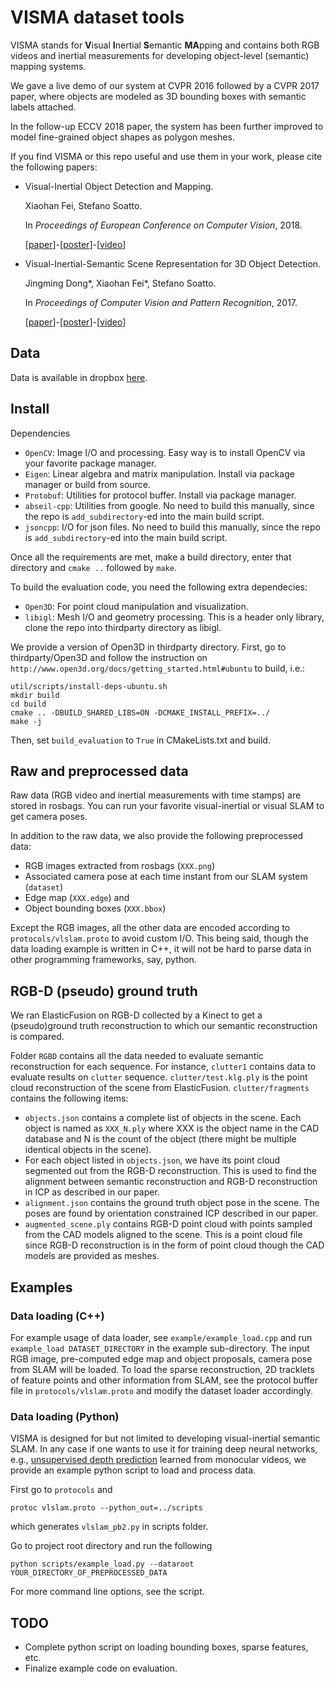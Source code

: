# VISMA dataset tools

VISMA stands for **V**isual **I**nertial **S**emantic **MA**pping and contains both RGB videos and inertial measurements for developing object-level (semantic) mapping systems.

We gave a live demo of our system at CVPR 2016 followed by a CVPR 2017 paper, where objects are modeled as 3D bounding boxes with semantic labels attached.

In the follow-up ECCV 2018 paper, the system has been further improved to model fine-grained object shapes as polygon meshes.

If you find VISMA or this repo useful and use them in your work, please cite the following papers:

- Visual-Inertial Object Detection and Mapping.

    Xiaohan Fei, Stefano Soatto.

    In *Proceedings of European Conference on Computer Vision*, 2018.

    \[[paper][eccv18_paper]\]-\[[poster][eccv18_poster]\]-\[[video][eccv18_video]\]


- Visual-Inertial-Semantic Scene Representation for 3D Object Detection.

    Jingming Dong\*, Xiaohan Fei\*, Stefano Soatto.

    In *Proceedings of Computer Vision and Pattern Recognition*, 2017.

    \[[paper][cvpr17_paper]\]-\[[poster][cvpr17_poster]\]-\[[video][cvpr17_video]\]

<!-- ECCV18 -->

[eccv18_paper]: http://openaccess.thecvf.com/content_ECCV_2018/papers/Xiaohan_Fei_Visual-Inertial_Object_Detection_ECCV_2018_paper.pdf
[eccv18_poster]: https://www.dropbox.com/s/n0m5lsgodm99x5q/eccv18_poster.pdf?dl=0
[eccv18_video]: https://youtu.be/TZTriqQm6nU

<!-- CVPR17 -->
[cvpr17_paper]: http://openaccess.thecvf.com/content_cvpr_2017/papers/Dong_Visual-Inertial-Semantic_Scene_Representation_CVPR_2017_paper.pdf
[cvpr17_poster]: https://www.dropbox.com/s/0phis714b5pnagk/cvpr17_poster.pdf?dl=0
[cvpr17_video]: https://youtu.be/tbxQUXdiXKo


## Data

Data is available in dropbox [here](https://www.dropbox.com/sh/fr9zt7r2nb3r9ll/AADQExSkZsykwk6i08gmUmOsa?dl=0).

## Install

Dependencies

- `OpenCV`: Image I/O and processing. Easy way is to install OpenCV via your favorite package manager. 
- `Eigen`: Linear algebra and matrix manipulation. Install via package manager or build from source.
- `Protobuf`: Utilities for protocol buffer. Install via package manager.
- `abseil-cpp`: Utilities from google. No need to build this manually, since the repo is `add_subdirectory`-ed into the main build script.
- `jsoncpp`: I/O for json files. No need to build this manually, since the repo is `add_subdirectory`-ed into the main build script.
  
    

Once all the requirements are met, make a build directory, enter that directory and `cmake ..` followed by `make`.

To build the evaluation code, you need the following extra dependecies: 
- `Open3D`: For point cloud manipulation and visualization.
- `libigl`: Mesh I/O and geometry processing. This is a header only library, clone the repo into thirdparty directory as libigl.

We provide a version of Open3D in thirdparty directory. First, go to thirdparty/Open3D and follow the instruction on `http://www.open3d.org/docs/getting_started.html#ubuntu` to build, i.e.:

```
util/scripts/install-deps-ubuntu.sh
mkdir build
cd build
cmake .. -DBUILD_SHARED_LIBS=ON -DCMAKE_INSTALL_PREFIX=../
make -j
```
Then, set `build_evaluation` to `True` in CMakeLists.txt and build.

## Raw and preprocessed data

Raw data (RGB video and inertial measurements with time stamps) are stored in rosbags. You can run your favorite visual-inertial or visual SLAM to get camera poses. 

In addition to the raw data, we also provide the following preprocessed data:
- RGB images extracted from rosbags (`XXX.png`)
- Associated camera pose at each time instant from our SLAM system (`dataset`)
- Edge map (`XXX.edge`) and
- Object bounding boxes (`XXX.bbox`)

Except the RGB images, all the other data are encoded according to `protocols/vlslam.proto` to avoid custom I/O. This being said, though the data loading example is written in C++, it will not be hard to parse data in other programming frameworks, say, python.


## RGB-D (pseudo) ground truth 

We ran ElasticFusion on RGB-D collected by a Kinect to get a (pseudo)ground truth reconstruction to which our semantic reconstruction is compared.

Folder `RGBD` contains all the data needed to evaluate semantic reconstruction for each sequence. For instance, `clutter1` contains data to evaluate results on `clutter` sequence. `clutter/test.klg.ply` is the point cloud reconstruction of the scene from ElasticFusion. `clutter/fragments` contains the following items:
- `objects.json` contains a complete list of objects in the scene. Each object is named as `XXX_N.ply` where XXX is the object name in the CAD database and N is the count of the object (there might be multiple identical objects in the scene).
- For each object listed in `objects.json`, we have its point cloud segmented out from the RGB-D reconstruction. This is used to find the alignment between semantic reconstruction and RGB-D reconstruction in ICP as described in our paper.
- `alignment.json` contains the ground truth object pose in the scene. The poses are found by orientation constrained ICP described in our paper.
- `augmented_scene.ply` contains RGB-D point cloud with points sampled from the CAD models aligned to the scene. This is a point cloud file since RGB-D reconstruction is in the form of point cloud though the CAD models are provided as meshes.

## Examples

### Data loading (C++)

For example usage of data loader, see `example/example_load.cpp` and run `example_load DATASET_DIRECTORY` in the example sub-directory. The input RGB image, pre-computed edge map and object proposals, camera pose from SLAM will be loaded. To load the sparse reconstruction, 2D tracklets of feature points and other information from SLAM, see the protocol buffer file in `protocols/vlslam.proto` and modify the dataset loader accordingly.

### Data loading (Python)

VISMA is designed for but not limited to developing visual-inertial semantic SLAM. In any case if one wants to use it for training deep neural networks, e.g., [unsupervised depth prediction](https://arxiv.org/abs/1807.11130) learned from monocular videos, we provide an example python script to load and process data. 

First go to `protocols` and 

```
protoc vlslam.proto --python_out=../scripts
```

which generates `vlslam_pb2.py` in scripts folder.

Go to project root directory and run the following

```
python scripts/example_load.py --dataroot YOUR_DIRECTORY_OF_PREPROCESSED_DATA
```

For more command line options, see the script.



## TODO

- Complete python script on loading bounding boxes, sparse features, etc.
- Finalize example code on evaluation.

<!--

Evaluation

To evaluate the semantic reconstruction, one needs to provide the following paths in the configuration file `cfg/tool.json`:
- Path to the CAD database.
- Path to the RGBD folder described above.
- Dataset to evaluate, e.g., `clutter1`.

We save our semantic mapping results over time in `result.json` file and put it in the dataset folder, say, under `clutter1`. `result.json` contains per time instant semantic reconstruction, where the name of the object models in the CAD database, their pose and id in the SLAM frame are provided.


To evaluate the semantic reconstruction, we first align the semantic reconstruction to the (pseudo-)ground truth RGB-D reconstruction since both reconstructions are upto a global rigid body transformation and live in their own coordinate system. Function `MeshAlignment` is called to align them. Once aligned, the transformation will be written to `result_alignment.json` in the dataset folder. In addition, an augmented view with semantic reconstruction overlaid on the RGB-D reconstruction will be written to  `augmented_view.ply`. The following files will be generated to hold quantitative results:
- `surface_error.json`
- `rotation_error.json`
- `translation_error.json`

-->
